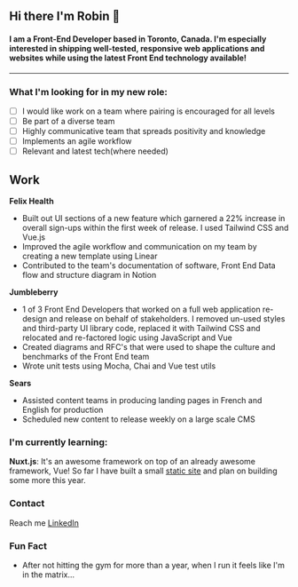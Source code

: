 ## Hi there I'm Robin 🐤

#### I am a Front-End Developer based in Toronto, Canada. I'm especially interested in shipping well-tested, responsive web applications and websites while using the latest Front End technology available!

---

### What I'm looking for in my new role:
- [ ]  I  would like work on a team where pairing is encouraged for all levels
- [ ]  Be part of a diverse team
- [ ]  Highly communicative team that spreads positivity and knowledge
- [ ]  Implements an agile workflow
- [ ]  Relevant and latest tech(where needed)
## Work

**Felix Health**

- Built out UI sections of a new feature which garnered a 22% increase in overall sign-ups within the first week of release. I used Tailwind CSS and Vue.js
  <br>
- Improved the agile workflow and communication on my team by creating a new template using Linear
  <br>
- Contributed to the team's documentation of software, Front End Data flow and structure diagram in Notion

**Jumbleberry**

- 1 of 3 Front End Developers that worked on a full web application re-design and release on behalf of stakeholders. I removed un-used styles and third-party UI library code, replaced it with Tailwind CSS and relocated and re-factored logic using JavaScript and Vue
  <br>
- Created diagrams and RFC's that were used to shape the culture and benchmarks of the Front End team
  <br>
- Wrote unit tests using Mocha, Chai and Vue test utils

**Sears**

- Assisted content teams in producing landing pages in French and English for production
  <br>
- Scheduled new content to release weekly on a large scale CMS

### I'm currently learning:
**Nuxt.js**: It's an awesome framework on top of an already awesome framework, Vue! So far I have built a small [static site](https://github.com/Robinhoeh/imperatore) and plan on building some more this year.

### Contact
Reach me [LinkedIn](https://www.linkedin.com/in/robin-watson-074aa345/)

### Fun Fact
- After not hitting the gym for more than a year, when I run it feels like I'm in the matrix...
<!--
**Robinhoeh/Robinhoeh** is a ✨ _special_ ✨ repository because its `README.md` (this file) appears on your GitHub profile.

Here are some ideas to get you started:

- 🔭 I’m currently working on ...
- 🌱 I’m currently learning ...
- 👯 I’m looking to collaborate on ...
- 🤔 I’m looking for help with ...
- 💬 Ask me about ...
- 📫 How to reach me: ...
- 😄 Pronouns: ...
- ⚡ Fun fact: ...
-->
